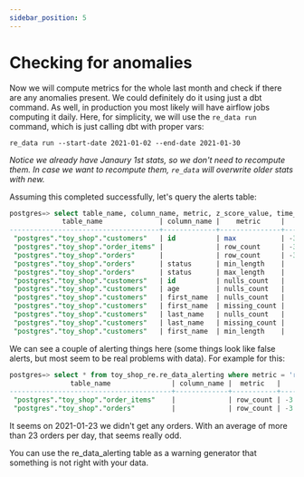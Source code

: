 ```yaml
---
sidebar_position: 5
---
```


# Checking for anomalies

Now we will compute metrics for the whole last month and check if there are any anomalies present.
We could definitely do it using just a dbt command. As well, in production you most likely will have airflow jobs computing it daily.
Here, for simplicity, we will use the `re_data run` command, which is just calling dbt with proper vars:

```
re_data run --start-date 2021-01-02 --end-date 2021-01-30
```

*Notice we already have Janaury 1st stats, so we don't need to recompute them. In case we want to recompute them, `re_data` will overwrite older stats with new.*

Assuming this completed successfully, let's query the alerts table:

```sql title="toy_shop_re.re_data_alerting"
postgres=> select table_name, column_name, metric, z_score_value, time_window_end from toy_shop_re.re_data_alerting;
             table_name              | column_name |    metric     |    z_score_value    |   time_window_end
-------------------------------------+-------------+---------------+---------------------+---------------------
 "postgres"."toy_shop"."customers"   | id          | max           | -3.0571164943755322 | 2021-01-15 00:00:00
 "postgres"."toy_shop"."order_items" |             | row_count     | -3.0530445968041606 | 2021-01-24 00:00:00
 "postgres"."toy_shop"."orders"      |             | row_count     | -3.2576351652461364 | 2021-01-24 00:00:00
 "postgres"."toy_shop"."orders"      | status      | min_length    |   4.799999999199999 | 2021-01-27 00:00:00
 "postgres"."toy_shop"."orders"      | status      | max_length    |       -4.7999999976 | 2021-01-27 00:00:00
 "postgres"."toy_shop"."customers"   | id          | nulls_count   |   5.003702330376757 | 2021-01-28 00:00:00
 "postgres"."toy_shop"."customers"   | age         | nulls_count   |   5.003702330376757 | 2021-01-28 00:00:00
 "postgres"."toy_shop"."customers"   | first_name  | nulls_count   |   5.003702330376757 | 2021-01-28 00:00:00
 "postgres"."toy_shop"."customers"   | first_name  | missing_count |   5.003702330376757 | 2021-01-28 00:00:00
 "postgres"."toy_shop"."customers"   | last_name   | nulls_count   |   5.003702330376757 | 2021-01-28 00:00:00
 "postgres"."toy_shop"."customers"   | last_name   | missing_count |   5.003702330376757 | 2021-01-28 00:00:00
 "postgres"."toy_shop"."customers"   | first_name  | min_length    |   5.102520382924569 | 2021-01-29 00:00:00
```

We can see a couple of alerting things here (some things look like false alerts, but most seem to be real problems with data). For example for this:

```sql anomalies example
postgres=> select * from toy_shop_re.re_data_alerting where metric = 'row_count';
               table_name               | column_name |  metric   |    z_score_value    | last_value |      last_avg      |    last_stddev     |   time_window_end
----------------------------------------+-------------+-----------+---------------------+------------+--------------------+--------------------+---------------------
 "postgres"."toy_shop"."order_items"    |             | row_count | -3.0530445968041606 |          0 |  59.47826086956522 | 19.481622027899643 | 2021-01-24 00:00:00
 "postgres"."toy_shop"."orders"         |             | row_count | -3.2576351652461364 |          0 | 23.608695652173914 |  7.247188360352917 | 2021-01-24 00:00:00
```

It seems on 2021-01-23 we didn't get any orders. With an average of more than 23 orders per day, that seems really odd.

You can use the re_data_alerting table as a warning generator that something is not right with your data.